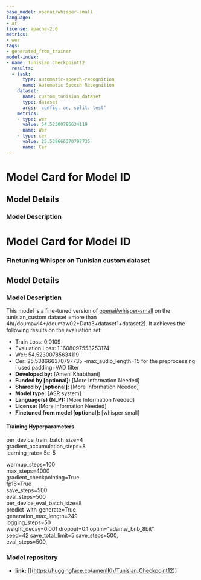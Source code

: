```yaml
---
base_model: openai/whisper-small
language:
- ar
license: apache-2.0
metrics:
- wer
tags:
- generated_from_trainer
model-index:
- name: Tunisian Checkpoint12
  results:
  - task:
      type: automatic-speech-recognition
      name: Automatic Speech Recognition
    dataset:
      name: custom_tunisian_dataset
      type: dataset
      args: 'config: ar, split: test'
    metrics:
    - type: wer
      value: 54.52300785634119
      name: Wer
    - type: cer
      value: 25.538666370797735
      name: Cer
---
```


# Model Card for Model ID

<!-- Provide a quick summary of what the model is/does. -->



## Model Details

### Model Description

<!-- Provide a longer summary of what this model is. -->


# Model Card for Model ID

<!-- Provide a quick summary of what the model is/does. -->



### Finetuning Whisper on Tunisian custom dataset

## Model Details

### Model Description

<!-- Provide a longer summary of what this model is. -->

This model is a fine-tuned version of [openai/whisper-small](https://huggingface.co/openai/whisper-small) on the tunisian_custom dataset =more than 4h(/doumawl4+/doumaw02+Data3+dataset1+dataset2).
It achieves the following results on the evaluation set:
- Train Loss: 0.0109
- Evaluation Loss: 1.1608097553253174
- Wer:  54.52300785634119
- Cer:  25.538666370797735
-max_audio_length=15
for the preprocessing i used padding+VAD filter
- **Developed by:** [Ameni Khabthani]
- **Funded by [optional]:** [More Information Needed]
- **Shared by [optional]:** [More Information Needed]
- **Model type:** [ASR system]
- **Language(s) (NLP):** [More Information Needed]
- **License:** [More Information Needed]
- **Finetuned from model [optional]:** [whisper small]


#### Training Hyperparameters

per_device_train_batch_size=4       
gradient_accumulation_steps=8        
learning_rate=  5e-5    

warmup_steps=100                      
max_steps=4000                       
gradient_checkpointing=True           
fp16=True      
save_steps=500                        
eval_steps=500                        
per_device_eval_batch_size=8          
predict_with_generate=True             
generation_max_length=249     
logging_steps=50                     
weight_decay=0.001
dropout=0.1
optim="adamw_bnb_8bit"                 
seed=42
save_total_limit=5
save_steps=500,                         
eval_steps=500, 


### Model repository 

<!-- Provide the basic links for the model. -->

- **link:** [[(https://huggingface.co/amenIKh/Tunisian_Checkpoint12)]


